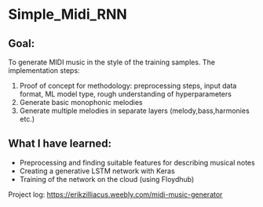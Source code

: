 # Simple_Midi_RNN

## Goal:
To generate MIDI music in the style of the training samples. 
The implementation steps:
1. Proof of concept for methodology: preprocessing steps, input data format, ML model type, rough understanding of hyperparameters
2. Generate basic monophonic melodies
3. Generate multiple melodies in separate layers (melody,bass,harmonies etc.)

## What I have learned:

- Preprocessing and finding suitable features for describing musical notes
- Creating a generative LSTM network with Keras
- Training of the network on the cloud (using Floydhub)


Project log: https://erikzilliacus.weebly.com/midi-music-generator
